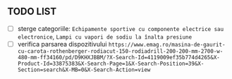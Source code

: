 ## TODO LIST

- [ ] sterge categoriile: `Echipamente sportive cu componente electrice sau electronice`, `Lampi cu vapori de sodiu la înalta presiune`
- [ ] verifica parsarea dispozitivului `https://www.emag.ro/masina-de-gaurit-cu-carota-rothenberger-rodiacut-150-rodiadrill-200-200-mm-2700-w-480-mm-ff34160/pd/D9KHXJBBM/?X-Search-Id=4119009ef35b774d4265&X-Product-Id=33875383&X-Search-Page=1&X-Search-Position=39&X-Section=search&X-MB=0&X-Search-Action=view`
